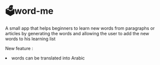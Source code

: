 <h1>🗳word-me</h1>

A small app that helps beginners to  learn new words from paragraphs or articles by generating the words and allowing the user to add the new words to his learning list 

New feature :
<li>words can be translated into Arabic</li>
